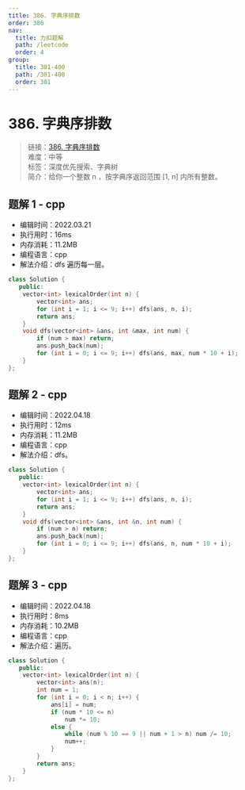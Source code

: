```yaml
---
title: 386. 字典序排数
order: 386
nav:
  title: 力扣题解
  path: /leetcode
  order: 4
group:
  title: 301-400
  path: /301-400
  order: 301
---
```


# 386. 字典序排数

> 链接：[386. 字典序排数](https://leetcode-cn.com/problems/lexicographical-numbers/)  
> 难度：中等  
> 标签：深度优先搜索、字典树  
> 简介：给你一个整数 n ，按字典序返回范围 [1, n] 内所有整数。

## 题解 1 - cpp

- 编辑时间：2022.03.21
- 执行用时：16ms
- 内存消耗：11.2MB
- 编程语言：cpp
- 解法介绍：dfs 遍历每一层。

```cpp
class Solution {
   public:
    vector<int> lexicalOrder(int n) {
        vector<int> ans;
        for (int i = 1; i <= 9; i++) dfs(ans, n, i);
        return ans;
    }
    void dfs(vector<int> &ans, int &max, int num) {
        if (num > max) return;
        ans.push_back(num);
        for (int i = 0; i <= 9; i++) dfs(ans, max, num * 10 + i);
    }
};
```

## 题解 2 - cpp

- 编辑时间：2022.04.18
- 执行用时：12ms
- 内存消耗：11.2MB
- 编程语言：cpp
- 解法介绍：dfs。

```cpp
class Solution {
   public:
    vector<int> lexicalOrder(int n) {
        vector<int> ans;
        for (int i = 1; i <= 9; i++) dfs(ans, n, i);
        return ans;
    }
    void dfs(vector<int> &ans, int &n, int num) {
        if (num > n) return;
        ans.push_back(num);
        for (int i = 0; i <= 9; i++) dfs(ans, n, num * 10 + i);
    }
};
```

## 题解 3 - cpp

- 编辑时间：2022.04.18
- 执行用时：8ms
- 内存消耗：10.2MB
- 编程语言：cpp
- 解法介绍：遍历。

```cpp
class Solution {
   public:
    vector<int> lexicalOrder(int n) {
        vector<int> ans(n);
        int num = 1;
        for (int i = 0; i < n; i++) {
            ans[i] = num;
            if (num * 10 <= n)
                num *= 10;
            else {
                while (num % 10 == 9 || num + 1 > n) num /= 10;
                num++;
            }
        }
        return ans;
    }
};
```

